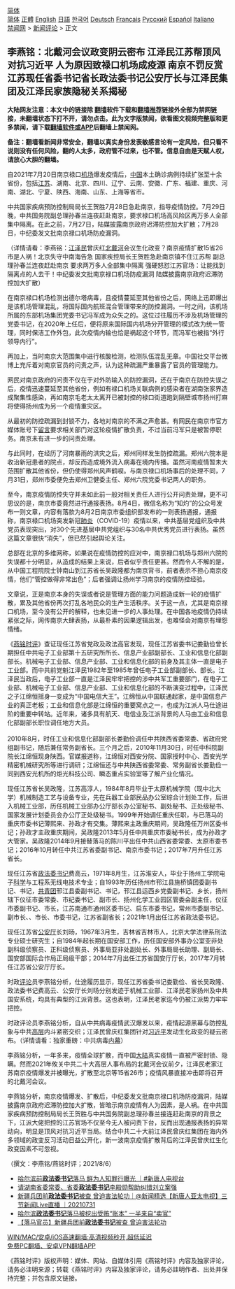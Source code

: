  <!-- 面包屑导航 --> <div class="breadcrumb"><!-- GTranslate: https://gtranslate.io/ -->  <div class="switcher notranslate">  <div class="selected">  <a href="#" onclick="return false;"> 简体</a>  </div>  <div class="option">  <a href="https://www.bannedbook.org" onclick="doGTranslate('zh-CN|zh-CN');jQuery('div.switcher div.selected a').html(jQuery(this).html());return false;" title="简体中文" class="nturl selected"> 简体</a>  <a href="https://www.bannedbook.org/zh-tw/" onclick="doGTranslate('zh-CN|zh-TW');jQuery('div.switcher div.selected a').html(jQuery(this).html());return false;" title="繁體中文" class="nturl"> 正體</a>  <a href="https://www.bannedbook.org/en/" onclick="doGTranslate('zh-CN|en');jQuery('div.switcher div.selected a').html(jQuery(this).html());return false;" title="English" class="nturl"> English</a>  <a href="https://www.bannedbook.org/ja/" onclick="doGTranslate('zh-CN|ja');jQuery('div.switcher div.selected a').html(jQuery(this).html());return false;" title="日本語" class="nturl"> 日語</a>  <a href="https://www.bannedbook.org/ko/" onclick="doGTranslate('zh-CN|ko');jQuery('div.switcher div.selected a').html(jQuery(this).html());return false;" title="한국어" class="nturl"> 한국어</a>  <a href="https://www.bannedbook.org/de/" onclick="doGTranslate('zh-CN|de');jQuery('div.switcher div.selected a').html(jQuery(this).html());return false;" title="Deutsch" class="nturl"> Deutsch</a>  <a href="https://www.bannedbook.org/fr/" onclick="doGTranslate('zh-CN|fr');jQuery('div.switcher div.selected a').html(jQuery(this).html());return false;" title="Français" class="nturl"> Français</a>  <a href="https://www.bannedbook.org/ru/" onclick="doGTranslate('zh-CN|ru');jQuery('div.switcher div.selected a').html(jQuery(this).html());return false;" title="Русский" class="nturl"> Русский</a>  <a href="https://www.bannedbook.org/es/" onclick="doGTranslate('zh-CN|es');jQuery('div.switcher div.selected a').html(jQuery(this).html());return false;" title="Español" class="nturl"> Español</a>  <a href="https://www.bannedbook.org/it/" onclick="doGTranslate('zh-CN|it');jQuery('div.switcher div.selected a').html(jQuery(this).html());return false;" title="Italiano" class="nturl"> Italiano</a>  </div>  </div>      <div class='breadcrumb-sub'><!-- Breadcrumb NavXT 6.3.0 --> <a href="https://www.bannedbook.org/" class="home">禁闻网</a> &gt; <a href="https://www.bannedbook.org/bnews/comments/" class="category">新闻评论</a> &gt; 正文</div></div><h2>李燕铭：北戴河会议政变阴云密布 江泽民江苏帮顶风对抗习近平 人为原因致禄口机场成疫源 南京不罚反赏 江苏现任省委书记省长政法委书记公安厅长与江泽民集团及江泽民家族隐秘关系揭秘</h2> <p class="notice"><b>大陆网友注意：本文中的链接除 <a href="https://github.com/bannedbook/fanqiang" >翻墙</a>软件下载和<a href="https://github.com/killgcd/justmysocks/blob/master/README.md">翻墙推荐</a>链接外全部为禁网链接，未翻墙状态下打不开，请勿点击。此为文字版禁闻，欲看图文视频完整版和更多禁闻，请下载<a href="https://github.com/bannedbook/fanqiang">翻墙软件或APP</a>后翻墙上禁闻网。</p><p>备注：翻墙看新闻非常安全，翻墙以真实身份发表敏感言论有一定风险，但只看不说则没有任何风险，翻的人太多，政府管不过来，也不管。信息自由是天赋人权，请放心大胆的翻墙。</b></p>  <div class="entry"> <p></p> <p>自2021年7月20日南京禄口<a href="https://www.bannedbook.org/bnews/tag/%e6%9c%ba%e5%9c%ba/" class="st_tag internal_tag" rel="tag" title="标签 机场 下的日志">机场</a>爆发疫情后&#65292;<span class='wp_keywordlink_affiliate'><a href="https://www.bannedbook.org/" title="中国" target="_blank">中国</a></span>本土确诊病例持续扩张至十余省份&#65292;包括<a href="https://www.bannedbook.org/bnews/tag/%e6%b1%9f%e8%8b%8f/" class="st_tag internal_tag" rel="tag" title="标签 江苏 下的日志">江苏</a>&#12289;湖南&#12289;北京&#12289;四川&#12289;辽宁&#12289;云南&#12289;安徽&#12289;广东&#12289;福建&#12289;重庆&#12289;河南&#12289;湖北&#12289;宁夏&#12289;陕西&#12289;海南&#12289;山东&#12289;上海等省市&#12290;</p> <p>   中共国家疾病预防控制局局长王贺胜7月28日急赴南京&#65292;指导疫情防控&#12290;7月29日晚&#65292;中共国务院副总理孙春兰连夜赶赴南京&#65292;要求禄口机场高风险区两万多人全部集中隔离&#12290;在此之前&#65292;7月27日&#65292;陆媒披露南京政府迟滞防控加大扩散&#65307;7月28日&#65292;中纪委发文批南京禄口机场防疫漏洞&#12290;</p> <p>&#65288;详情请看&#65306;李燕铭&#65306;<a href="https://www.bannedbook.org/bnews/tag/%e6%b1%9f%e6%b3%bd%e6%b0%91/" class="st_tag internal_tag" rel="tag" title="标签 江泽民 下的日志">江泽民</a>曾庆红<a href="https://www.bannedbook.org/bnews/tag/%E5%8C%97%E6%88%B4%E6%B2%B3/" class="st_tag internal_tag" rel="tag" title="标签 北戴河 下的日志">北戴河</a>会议生化政变&#65311;南京疫情扩散15省26市是人祸&#65281;北京失守中南海告急 国家疾控局长王贺胜急赴南京镇不住江苏帮 副总理孙春兰连夜赶赴南京 要求两万多人全部集中隔离 强硬怒怼江苏官场&#65306;让能找到隔离点的人去干&#65281;中纪委发文批南京禄口机场防疫漏洞 陆媒披露南京政府迟滞防控加大扩散&#65289;</p> <p>在南京禄口机场检测出德尔塔病毒&#65292;且疫情蔓延至其他省份之后&#65292;网络上迅即爆出是该机场管理混乱&#65292;将国际国内航班混合管理带来的防控漏洞&#12290;一时之间&#65292;该机场所属的东部机场集团党委书记冯军成为众矢之的&#12290;这位过往履历不涉及机场管理的党委书记&#65292;在2020年上任后&#65292;便将原来国际国内机场分开管理的模式改为统一管理&#65292;同时保洁工作外包&#65292;此次疫情内输也恰是祸起这个环节&#65292;而冯军也被指&#8220;外行领导内行&#8221;&#12290;</p>  <p>   再加上&#65292;当时南京大范围集中进行核酸检测&#65292;检测队伍混乱无章&#12290;中国社交平台微博上充斥着对南京官员的问责之声&#65292;认为这种疏漏严重暴露了官员的管理能力&#12290;</p> <p>网民对南京政府的问责不仅在于对外防输入的防控漏洞&#65292;还在于南京在防控失误之后&#65292;疫情迅速蔓延至其他省份&#65292;例如有禄口机场关联病例的感染者在湖南张家界造成聚集性感染&#65292;再如南京毛老太太离开已被封控的禄口街道跑到隔壁城市扬州打麻将使得扬州成为另一个疫情重灾区&#12290;</p> <p>从最初的防控疏漏到封锁不力&#65292;各地对南京的不满之声愈甚&#12290;有网民在南京市官方媒体账号下<span class='wp_keywordlink'><a href="https://www.bannedbook.org/bnews/tougao/" title="留言" target="_blank">留言</a></span>要求相关部门对这轮疫情扩散负责&#65292;不过当前冯军只是被暂停职务&#12290;南京未有进一步的问责处理&#12290;</p> <p>与此同时&#65292;在经历了河南暴雨的洪灾之后&#65292;郑州同样发生防控疏漏&#12290;郑州六院本是收治新冠患者的院点&#65292;却反而造成境外流入病毒在境内传播&#12290;虽然河南疫情暂未大范围扩散其他省份&#65292;但仍使得郑州风声鹤唳&#12290;与南京禄口机场事后的处理不同&#65292;7月31日&#65292;郑州市委便免去郑州卫健委主任&#12289;郑州六院党委书记两人的职务&#12290;</p> <p>   至今&#65292;南京疫情防控失守并未如此前一般对相关责任人进行公开问责处理&#65292;更不可思议的是&#65292;南京市委竟然进行通报表扬&#12290;8月4日&#65292;微信名称为&#8220;知灼&#8221;的公众号发布一则文章&#65292;内容有落款为8月2日南京市委组织部发布的一则表扬通报&#65292;通报称&#65292;南京禄口机场突发新冠<a href="https://www.bannedbook.org/bnews/tag/%e8%82%ba%e7%82%8e/" class="st_tag internal_tag" rel="tag" title="标签 肺炎 下的日志">肺炎</a>&#65288;COVID-19&#65289;疫情以来&#65292;中共基层党组织及中共党员表现突出&#65292;对30个先进基层中共党组织与30名中共优秀党员进行表扬&#12290;虽然这篇文章很快&#8220;消失&#8221;&#65292;但已然引起舆论关注&#12290; </p>  <p>总部在北京的多维网称&#65292;如果说在疫情防控的应对中&#65292;南京禄口机场与郑州六院的失误都十分明显&#65292;从造成的结果上来说&#65292;后者似乎责任更甚&#12290;然而令人不解的是&#65292;从中国工程院院士钟南山到江苏省长吴政隆都为南京背书&#65292;前者表示不担心南京疫情&#65292;他们&#8220;管控做得非常出色&#8221;&#65307;后者强调让扬州学习南京的疫情防控经验&#12290;</p> <p>文章说&#65292;正是南京本身的失误或者说是管理方面的能力问题造成新一轮的疫情扩散&#65292;累及其他省份再次打乱各地民众的生产生活秩序&#12290;关于这一点&#65292;尤其是南京禄口机场&#65292;至今没有公开的解释&#65292;也未见进一步的人事处理&#12290;在中国各地疫情仍持续紧张之际&#65292;网传南京大肆表扬&#65292;从最朴素的因果逻辑出发&#65292;也难怪会对南京有埋怨情绪&#12290;</p> <p>   &#12298;<a href="https://www.bannedbook.org/bnews/tag/%e7%87%95%e9%93%ad%e6%97%b6%e8%af%84/" class="st_tag internal_tag" rel="tag" title="标签 燕铭时评 下的日志">燕铭时评</a>&#12299;查证现任江苏省党政及政法高官发现&#65292;现任江苏省委书记娄勤俭曾长期担任中共电子工业部第十五研究所所长&#12289;信息产业部副部长&#12289;工业和信息化部副部长&#12290;机械电子工业部&#12289;信息产业部&#12289;工业和信息化部的前身及其主体一直是电子工业部&#12290;而中共前党魁江泽民1982年至1985年曾任电子工业部副部长&#12289;部长&#12290;江泽民当政后&#65292;电子工业部一直是江泽民牢牢把控的涉中共军工重要部门&#65292;在电子工业部&#12289;机械电子工业部&#12289;信息产业部&#12289;工业和信息化部的不断演变过程中&#65292;江泽民之子江绵恒摇身一变成为&#8220;中国电信大王&#8221;&#12290;江绵恒从中国联通起家&#65292;是中国信息产业的真正老板&#65307;工业和信息化部是江绵恒的重要窝点之一&#65292;也成为江派人马仕途进阶的重要中转站&#12290;近年来&#65292;诸多具有航天&#12289;电信业及江派背景的人马由工业和信息化部副部长职位调任地方大员&#12290;<br />&nbsp;<br />2010年8月&#65292;时任工业和信息化部副部长娄勤俭调任中共陕西省委常委&#12289;省政府党组副书记&#65292;随后兼任常务副省长&#12290;三个月之后&#65292;2010年11月30日&#65292;时任中科院副院长江绵恒现身陕西&#12290;官媒报道称&#65292;江绵恒对西安分院&#12289;国家授时中心&#12289;西安光学精密机械研究所等进行调研&#65307;江绵恒还与中共陕西省委常委&#12289;常务副省长娄勤俭一同到西安光机所的炬光科技公司&#12289;瞬态重点实验室等了解产业化情况&#12290;</p> <p>现任江苏省长吴政隆&#65292;江苏高淳人&#65292;1984年8月毕业于太原机械学院&#65288;现中北大学&#65289;机械制造工艺与设备专业&#65292;先在兵器工业部民品办公室综合计划处工作&#65292;后进入机械工业部&#65292;历任机械工业部办公厅部长办公室秘书&#12289;副处秘书&#12289;正处级秘书&#12289;国家发展计划委员会办公厅正处级秘书&#12290;1999年开始调任重庆任职&#65292;与已落马的重庆市委书记薄熙来&#12289;孙政才有交集&#12290;薄熙来主政重庆期间&#65292;吴政隆任万州区委书记&#65307;孙政才主政重庆期间&#65292;吴政隆2013年5月任中共重庆市委秘书长&#65292;成为孙政才大管家&#12290;吴政隆2014年9月接替落马的陈川平出任中共山西省委常委&#12289;太原市委书记&#65307;2016年10月转任中共江苏省委副书记&#12289;南京市委书记&#65307;2017年7月升任江苏省长&#12290;</p> <p>   现任江苏省<a href="https://www.bannedbook.org/bnews/tag/%e6%94%bf%e6%b3%95%e5%a7%94%e4%b9%a6%e8%ae%b0/" class="st_tag internal_tag" rel="tag" title="标签 政法委书记 下的日志">政法委书记</a>费高云&#65292;1971年8月生&#65292;江苏淮安人&#65292;毕业于扬州工学院电子<span class='wp_keywordlink'><a href="https://www.bannedbook.org/forum11/topic309.html" title="禁片：“科学”的棍子" target="_blank">科学</a></span>与工程系无线电技术专业&#65307;自1993年历任扬州市邗江县施桥镇团委副书记&#12289;书记&#65292;<a href="https://www.bannedbook.org/bnews/tag/%e5%85%b1%e9%9d%92%e5%9b%a2/" class="st_tag internal_tag" rel="tag" title="标签 共青团 下的日志">共青团</a>邗江县委副书记&#12289;书记&#65292;邗江县运西乡党委副书记&#12289;乡长&#65292;扬州辖下仪征市委常委&#12289;市纪委书记&#12289;副市长&#12289;扬州化学工业园区管委会副主任&#65292;仪征市委副书记&#12289;市长&#65292;江苏南通市通州区委书记&#12289;启东市委书记&#65292;常州市委副书记&#12289;副市长&#12289;&#12289;市长&#12289;市委书记&#65292;江苏省副省长&#65307;2021年1月出任江苏省政法委书记&#12290;</p>  <p>现任江苏省<a href="https://www.bannedbook.org/bnews/tag/%E5%85%AC%E5%AE%89%E5%8E%85/" class="st_tag internal_tag" rel="tag" title="标签 公安厅 下的日志">公安厅</a>长刘旸&#65292;1967年3月生&#65292;吉林省吉林市人&#65292;北京大学法律系刑法专业硕士研究生&#65307;自1984年起长期在国安部工作&#65292;历任国安部外事办公室亚非处副科级侦察员&#12289;正科级侦察员&#12289;外事局亚非处副处长&#12289;外事局局长助理&#12289;副局长&#12289;国安部国际合作局正局级干部&#65307;2014年7月出任江苏省国安厅厅长&#65292;2017年7月转任江苏省公安厅厅长&#12290;</p> <p>时政<span class='wp_keywordlink_affiliate'><a href="https://www.bannedbook.org/bnews/comments/" title="新闻评论" target="_blank">评论</a></span>员李燕铭分析&#65292;仕途履历显示&#65292;现任江苏省委书记娄勤俭&#12289;省长吴政隆&#12289;政法委书记费高云&#12289;公安厅长刘旸分别发迹于机械工业部&#12289;江泽民老家扬州及中共国安系统&#65292;均具有典型的江派背景&#12290;这也表明&#65292;江泽民老家迄今仍被江派势力牢牢把控&#12290;</p> <p>   时政评论员李燕铭分析&#65292;自从中共病毒疫情武汉爆发以来&#65292;疫情起源黑幕与防控乱象与中共<span class='wp_keywordlink_affiliate'><a href="https://www.bannedbook.org/bnews/ccpdope/" title="中共高层内幕" target="_blank">高层</a></span>内斗紧密交织&#65307;江泽民曾庆红集团针对<a href="https://www.bannedbook.org/bnews/tag/%e4%b9%a0%e8%bf%91%e5%b9%b3/" class="st_tag internal_tag" rel="tag" title="标签 习近平 下的日志">习近平</a>发动生化政变的疑云密布&#12290;&#65288;详情请看&#65306;独家重磅&#65306;中共病毒<span class='wp_keywordlink_affiliate'><a href="https://www.bannedbook.org/bnews/ccpdope/" title="中共高层内幕" target="_blank">内幕</a></span>&#65289;</p> <p>李燕铭分析&#65292;一年多来&#65292;疫情全球扩散&#65292;而中国<span class='wp_keywordlink_affiliate'><a href="https://www.bannedbook.org/" title="大陆" target="_blank">大陆</a></span>真实疫情一直被严密封锁&#12289;隐瞒&#12290;然而2021年攸关中共二十大高层人事布局的北戴河会议前夕&#65292;江泽民老家江苏南京疫情爆发并被曝光&#65292;扩散至北京等15省26市&#65307;疫情风暴直接冲击即将召开的北戴河会议&#12290;</p> <p>李燕铭分析&#65292;南京疫情爆发&#12289;扩散后&#65292;中纪委发文批南京禄口机场防疫漏洞&#65292;陆媒披露南京政府迟滞防控加大扩散&#65292;皆暗示南京疫情有人为因素&#65292;是人祸&#12290;在中共国家疾病预防控制局局长王贺胜与中共国务院副总理孙春兰接连赶赴南京的背景之下&#65292;江派大佬把控的江苏官场不仅至今无人被问责下台&#65292;反而出现通报表扬的异常动向&#65292;明显是顶风对抗习近平当局&#12290;结合中共二十大前江泽民曾庆红集团在海内外多领域的政变反习活动日益公开化&#65292;新一波南京疫情扩散背后的江泽民曾庆红生化政变因素不可忽视&#12290;</p>  <p>&#65288;撰文&#65306;李燕铭/燕铭时评&#65307;2021/8/6&#65289;</p> <ul class='op-related-articles' title='相关阅读'> <li><a href='https://www.bannedbook.org/bnews/bannedvideo/20210803/1599290.html' target='_blank'>哈尔滨前<b>政法委书记</b>落马 鲜为人知罪行曝光 ｜#新唐人电视台</a></li> <li><a href='https://www.bannedbook.org/bnews/baitai/20210802/1598951.html' target='_blank'>请湖南省委常委、省委<b>政法委书记</b>李殿勋帮助纠错刘立案强</a></li> <li><a href='https://www.bannedbook.org/bnews/bannedvideo/20210731/1597731.html' target='_blank'>新疆兵团前<b>政法委书记</b>被查 曾迫害法轮功｜@新闻精选【新唐人亚太电视】三节新闻Live直播 ｜20210731</a></li> <li><a href='https://www.bannedbook.org/bnews/cnnews/20210731/1597534.html' target='_blank'>哈尔滨<b>政法委书记</b>落马被挖出受贿“账本” 一半来自“卖官”</a></li> <li><a href='https://www.bannedbook.org/bnews/bannedvideo/20210731/1597300.html' target='_blank'>【落马官员】新疆兵团前<b>政法委书记</b>被查 曾迫害法轮功</a></li> </ul> <p class="texttj"> <a href="https://github.com/bannedbook/fanqiang/wiki/V2ray%E6%9C%BA%E5%9C%BA" target="_blank">WIN/MAC/安卓/iOS高速翻墙:高清视频秒开,超低延迟</a><br/> <a href="https://github.com/bannedbook/fanqiang/wiki/%E7%A6%81%E9%97%BB%E7%BD%91%E5%AE%89%E5%8D%93%E7%BF%BB%E5%A2%99%E6%96%B0%E9%97%BBAPP" target="_blank">免费PC翻墙、安卓VPN翻墙APP</a></p><p>&#12298;燕铭时评&#12299;版权声明&#65306;媒体&#12289;网站&#12289;自媒体引用&#12298;燕铭时评&#12299;内容及独家评论&#65292;请务必注明来源&#65307;转载&#12298;燕铭时评&#12299;内容及独家评论&#65292;请务必註明作者&#12289;出处并保持完整&#65307;并包含原文链接&#12290;  </p><a name='sharetosocial'></a>  <div style="margin-bottom:5px;padding-bottom:5px;clear:both"> <div id="archive-pix-1" class="banner-ads"> <!-- AuctionX Display platform tag START --> <div id="26318x728x90x621x_ADSLOT2" clicktrack="%%CLICK_URL_ESC%%"></div> <!-- AuctionX Display platform tag END --> </div> <div id="archive-pix-2" class="banner-ads"> <!-- AuctionX Display platform tag START --> <div id="26315x300x250x621x_ADSLOT2" clicktrack="%%CLICK_URL_ESC%%"></div> <!-- AuctionX Display platform tag END --> </div> </div>  <div id="archive-pix-1" class="banner-ads"> <!-- AuctionX Display platform tag START --> <div id="26318x728x90x621x_ADSLOT3" clicktrack="%%CLICK_URL_ESC%%"></div> <!-- AuctionX Display platform tag END --> </div> </div><!--END ENTRY--> 